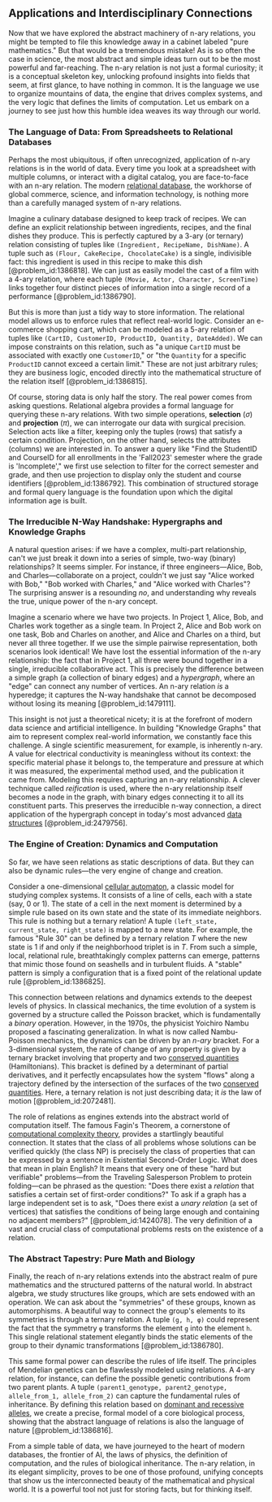 ## Applications and Interdisciplinary Connections

Now that we have explored the abstract machinery of n-ary relations, you might be tempted to file this knowledge away in a cabinet labeled "pure mathematics." But that would be a tremendous mistake! As is so often the case in science, the most abstract and simple ideas turn out to be the most powerful and far-reaching. The n-ary relation is not just a formal curiosity; it is a conceptual skeleton key, unlocking profound insights into fields that seem, at first glance, to have nothing in common. It is the language we use to organize mountains of data, the engine that drives complex systems, and the very logic that defines the limits of computation. Let us embark on a journey to see just how this humble idea weaves its way through our world.

### The Language of Data: From Spreadsheets to Relational Databases

Perhaps the most ubiquitous, if often unrecognized, application of n-ary relations is in the world of data. Every time you look at a spreadsheet with multiple columns, or interact with a digital catalog, you are face-to-face with an n-ary relation. The modern [relational database](@article_id:274572), the workhorse of global commerce, science, and information technology, is nothing more than a carefully managed system of n-ary relations.

Imagine a culinary database designed to keep track of recipes. We can define an explicit relationship between ingredients, recipes, and the final dishes they produce. This is perfectly captured by a 3-ary (or ternary) relation consisting of tuples like `(Ingredient, RecipeName, DishName)`. A tuple such as `(Flour, CakeRecipe, ChocolateCake)` is a single, indivisible fact: this ingredient is used in this recipe to make this dish [@problem_id:1386818]. We can just as easily model the cast of a film with a 4-ary relation, where each tuple `(Movie, Actor, Character, ScreenTime)` links together four distinct pieces of information into a single record of a performance [@problem_id:1386790].

But this is more than just a tidy way to store information. The relational model allows us to enforce rules that reflect real-world logic. Consider an e-commerce shopping cart, which can be modeled as a 5-ary relation of tuples like `(CartID, CustomerID, ProductID, Quantity, DateAdded)`. We can impose constraints on this relation, such as "a unique `CartID` must be associated with exactly one `CustomerID`," or "the `Quantity` for a specific `ProductID` cannot exceed a certain limit." These are not just arbitrary rules; they are business logic, encoded directly into the mathematical structure of the relation itself [@problem_id:1386815].

Of course, storing data is only half the story. The real power comes from asking questions. Relational algebra provides a formal language for querying these n-ary relations. With two simple operations, **selection** ($\sigma$) and **projection** ($\pi$), we can interrogate our data with surgical precision. Selection acts like a filter, keeping only the tuples (rows) that satisfy a certain condition. Projection, on the other hand, selects the attributes (columns) we are interested in. To answer a query like "Find the StudentID and CourseID for all enrollments in the 'Fall2023' semester where the grade is 'Incomplete'," we first use selection to filter for the correct semester and grade, and then use projection to display only the student and course identifiers [@problem_id:1386792]. This combination of structured storage and formal query language is the foundation upon which the digital information age is built.

### The Irreducible N-Way Handshake: Hypergraphs and Knowledge Graphs

A natural question arises: if we have a complex, multi-part relationship, can't we just break it down into a series of simple, two-way (binary) relationships? It seems simpler. For instance, if three engineers—Alice, Bob, and Charles—collaborate on a project, couldn't we just say "Alice worked with Bob," "Bob worked with Charles," and "Alice worked with Charles"? The surprising answer is a resounding *no*, and understanding why reveals the true, unique power of the n-ary concept.

Imagine a scenario where we have two projects. In Project 1, Alice, Bob, and Charles work together as a single team. In Project 2, Alice and Bob work on one task, Bob and Charles on another, and Alice and Charles on a third, but never all three together. If we use the simple pairwise representation, both scenarios look identical! We have lost the essential information of the n-ary relationship: the fact that in Project 1, all three were bound together in a single, irreducible collaborative act. This is precisely the difference between a simple graph (a collection of binary edges) and a *hypergraph*, where an "edge" can connect any number of vertices. An n-ary relation *is* a hyperedge; it captures the N-way handshake that cannot be decomposed without losing its meaning [@problem_id:1479111].

This insight is not just a theoretical nicety; it is at the forefront of modern data science and artificial intelligence. In building "Knowledge Graphs" that aim to represent complex real-world information, we constantly face this challenge. A single scientific measurement, for example, is inherently n-ary. A value for electrical conductivity is meaningless without its context: the specific material phase it belongs to, the temperature and pressure at which it was measured, the experimental method used, and the publication it came from. Modeling this requires capturing an n-ary relationship. A clever technique called *reification* is used, where the n-ary relationship itself becomes a node in the graph, with binary edges connecting it to all its constituent parts. This preserves the irreducible n-way connection, a direct application of the hypergraph concept in today's most advanced [data structures](@article_id:261640) [@problem_id:2479756].

### The Engine of Creation: Dynamics and Computation

So far, we have seen relations as static descriptions of data. But they can also be dynamic rules—the very engine of change and creation.

Consider a one-dimensional [cellular automaton](@article_id:264213), a classic model for studying complex systems. It consists of a line of cells, each with a state (say, 0 or 1). The state of a cell in the next moment is determined by a simple rule based on its own state and the state of its immediate neighbors. This rule is nothing but a ternary relation! A tuple `(left_state, current_state, right_state)` is mapped to a new state. For example, the famous "Rule 30" can be defined by a ternary relation $T$ where the new state is 1 if and only if the neighborhood triplet is in $T$. From such a simple, local, relational rule, breathtakingly complex patterns can emerge, patterns that mimic those found on seashells and in turbulent fluids. A "stable" pattern is simply a configuration that is a fixed point of the relational update rule [@problem_id:1386825].

This connection between relations and dynamics extends to the deepest levels of physics. In classical mechanics, the time evolution of a system is governed by a structure called the Poisson bracket, which is fundamentally a *binary* operation. However, in the 1970s, the physicist Yoichiro Nambu proposed a fascinating generalization. In what is now called Nambu-Poisson mechanics, the dynamics can be driven by an *n-ary* bracket. For a 3-dimensional system, the rate of change of any property is given by a ternary bracket involving that property and two [conserved quantities](@article_id:148009) (Hamiltonians). This bracket is defined by a determinant of partial derivatives, and it perfectly encapsulates how the system "flows" along a trajectory defined by the intersection of the surfaces of the two [conserved quantities](@article_id:148009). Here, a ternary relation is not just describing data; it *is* the law of motion [@problem_id:2072481].

The role of relations as engines extends into the abstract world of computation itself. The famous Fagin's Theorem, a cornerstone of [computational complexity theory](@article_id:271669), provides a startlingly beautiful connection. It states that the class of all problems whose solutions can be verified quickly (the class NP) is precisely the class of properties that can be expressed by a sentence in Existential Second-Order Logic. What does that mean in plain English? It means that every one of these "hard but verifiable" problems—from the Traveling Salesperson Problem to protein folding—can be phrased as the question: "Does there exist a *relation* that satisfies a certain set of first-order conditions?" To ask if a graph has a large independent set is to ask, "Does there exist a *unary relation* (a set of vertices) that satisfies the conditions of being large enough and containing no adjacent members?" [@problem_id:1424078]. The very definition of a vast and crucial class of computational problems rests on the existence of a relation.

### The Abstract Tapestry: Pure Math and Biology

Finally, the reach of n-ary relations extends into the abstract realm of pure mathematics and the structured patterns of the natural world. In abstract algebra, we study structures like groups, which are sets endowed with an operation. We can ask about the "symmetries" of these groups, known as automorphisms. A beautiful way to connect the group's elements to its symmetries is through a ternary relation. A tuple `(g, h, φ)` could represent the fact that the symmetry `φ` transforms the element `g` into the element `h`. This single relational statement elegantly binds the static elements of the group to their dynamic transformations [@problem_id:1386780].

This same formal power can describe the rules of life itself. The principles of Mendelian genetics can be flawlessly modeled using relations. A 4-ary relation, for instance, can define the possible genetic contributions from two parent plants. A tuple `(parent1_genotype, parent2_genotype, allele_from_1, allele_from_2)` can capture the fundamental rules of inheritance. By defining this relation based on [dominant and recessive alleles](@article_id:146135), we create a precise, formal model of a core biological process, showing that the abstract language of relations is also the language of nature [@problem_id:1386816].

From a simple table of data, we have journeyed to the heart of modern databases, the frontier of AI, the laws of physics, the definition of computation, and the rules of biological inheritance. The n-ary relation, in its elegant simplicity, proves to be one of those profound, unifying concepts that show us the interconnected beauty of the mathematical and physical world. It is a powerful tool not just for storing facts, but for thinking itself.
